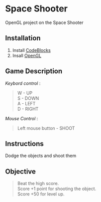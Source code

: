 # Space Shooter

OpenGL project on the Space Shooter

## **Installation**

1) Install [CodeBlocks](https://www.codeblocks.org/downloads/binaries/)
2) Insall [OpenGL](https://www.transmissionzero.co.uk/software/freeglut-devel/)


## **Game Description**

*Keybord control* : 
> W - UP <br />
> S - DOWN <br />
> A - LEFT <br />
> D - RIGHT <br />
                        
*Mouse Control* : 
> Left mouse button - SHOOT
                                                                              
## **Instructions**

Dodge the objects and shoot them

## **Objective**
                      
> Beat the high score. <br />
> Score +1 point for shooting the object. <br />
> Score +50 for level up. <br />
